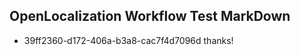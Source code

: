 ## OpenLocalization Workflow Test MarkDown
* 39ff2360-d172-406a-b3a8-cac7f4d7096d 
thanks!<!--HONumber=Mar16_HO2-->
